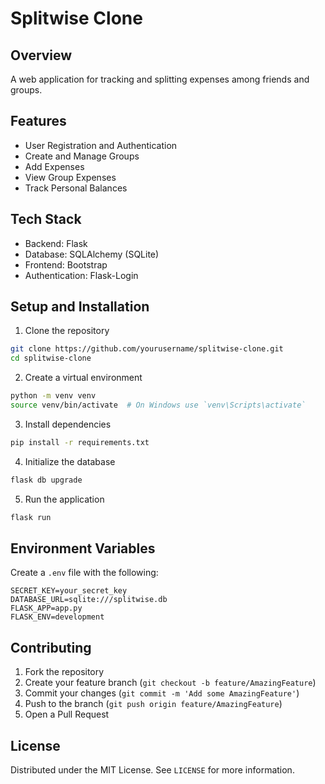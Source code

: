 # Splitwise Clone

## Overview
A web application for tracking and splitting expenses among friends and groups.

## Features
- User Registration and Authentication
- Create and Manage Groups
- Add Expenses
- View Group Expenses
- Track Personal Balances

## Tech Stack
- Backend: Flask
- Database: SQLAlchemy (SQLite)
- Frontend: Bootstrap
- Authentication: Flask-Login

## Setup and Installation

1. Clone the repository
```bash
git clone https://github.com/yourusername/splitwise-clone.git
cd splitwise-clone
```

2. Create a virtual environment
```bash
python -m venv venv
source venv/bin/activate  # On Windows use `venv\Scripts\activate`
```

3. Install dependencies
```bash
pip install -r requirements.txt
```

4. Initialize the database
```bash
flask db upgrade
```

5. Run the application
```bash
flask run
```

## Environment Variables
Create a `.env` file with the following:
```
SECRET_KEY=your_secret_key
DATABASE_URL=sqlite:///splitwise.db
FLASK_APP=app.py
FLASK_ENV=development
```

## Contributing
1. Fork the repository
2. Create your feature branch (`git checkout -b feature/AmazingFeature`)
3. Commit your changes (`git commit -m 'Add some AmazingFeature'`)
4. Push to the branch (`git push origin feature/AmazingFeature`)
5. Open a Pull Request

## License
Distributed under the MIT License. See `LICENSE` for more information.
